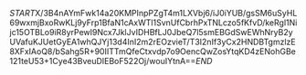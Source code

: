 $START$X/3B4nAYmFwk14a20KMPInpPZgT4m1LXVbj6/iJ0iYUB/gsSM6uSyHL69wxmjBxoRwKLj9yFrp1BfaN1cAxWTl1SvnUfCbrhPxTNLczo5fKfvD/keRgl1Nijc15OTBLo9iR8yrPewI9Ncx7JklJvIDHBfLJ0JbeQ7l5smEBGdSwEWhNryB2yUVafuKJUetGyEA1whQJYj13d4InI2m2rEOzvieT/T3I2nIf3yCx2HNDBTgmzlzE8XFxIAoQ8/bSahg5R+90IITTmQfeCtxvdp7o9OencQwZosYtqKD4zENohGBe121teU53+1Cye43BveuDIEBoF522Oj/wouIYtnA==$END$